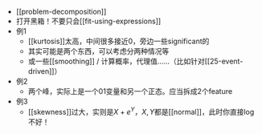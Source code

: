 - [[problem-decomposition]]
- 打开黑箱！不要只会[[fit-using-expressions]]
- 例1
  - [[kurtosis]]太高，中间很多接近0，旁边一些significant的
  - 其实可能是两个东西，可以考虑分两种情况等
  - 或一些[[smoothing]] / 计算概率，代理值……（比如针对[[25-event-driven]]）
- 例2
  - 两个峰，实际上是一个01变量和另一个正态。应当拆成2个feature
- 例3
  - [[skewness]]过大，实则是$X+e^Y$，$X,Y$都是[[normal]]，此时你直接log不好！